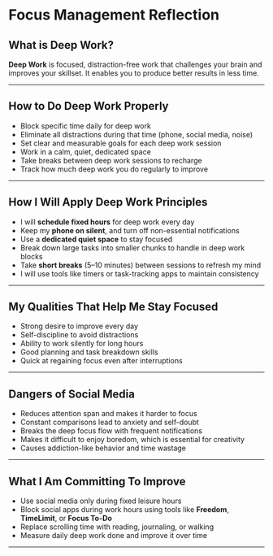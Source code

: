 # Focus Management Reflection

## What is Deep Work?

**Deep Work** is focused, distraction-free work that challenges your brain and improves your skillset. It enables you to produce better results in less time.

---

## How to Do Deep Work Properly

- Block specific time daily for deep work  
- Eliminate all distractions during that time (phone, social media, noise)  
- Set clear and measurable goals for each deep work session  
- Work in a calm, quiet, dedicated space  
- Take breaks between deep work sessions to recharge  
- Track how much deep work you do regularly to improve  

---

## How I Will Apply Deep Work Principles

- I will **schedule fixed hours** for deep work every day  
- Keep my **phone on silent**, and turn off non-essential notifications  
- Use a **dedicated quiet space** to stay focused  
- Break down large tasks into smaller chunks to handle in deep work blocks  
- Take **short breaks** (5–10 minutes) between sessions to refresh my mind  
- I will use tools like timers or task-tracking apps to maintain consistency

---

## My Qualities That Help Me Stay Focused

- Strong desire to improve every day  
- Self-discipline to avoid distractions  
- Ability to work silently for long hours  
- Good planning and task breakdown skills  
- Quick at regaining focus even after interruptions  

---

## Dangers of Social Media

- Reduces attention span and makes it harder to focus  
- Constant comparisons lead to anxiety and self-doubt  
- Breaks the deep focus flow with frequent notifications  
- Makes it difficult to enjoy boredom, which is essential for creativity  
- Causes addiction-like behavior and time wastage  

---

## What I Am Committing To Improve

- Use social media only during fixed leisure hours  
- Block social apps during work hours using tools like **Freedom**, **TimeLimit**, or **Focus To-Do**  
- Replace scrolling time with reading, journaling, or walking  
- Measure daily deep work done and improve it over time  

---
